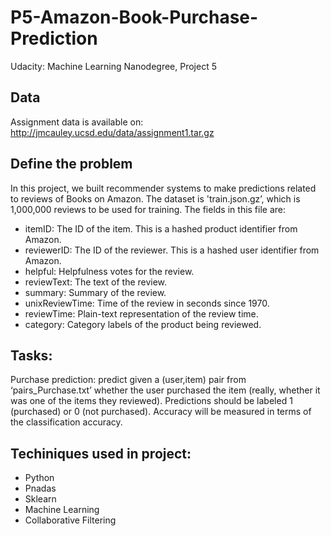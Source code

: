 # P5-Amazon-Book-Purchase-Prediction
Udacity: Machine Learning Nanodegree, Project 5
## Data
Assignment data is available on:
http://jmcauley.ucsd.edu/data/assignment1.tar.gz
## Define the problem
In this project, we built recommender systems to make predictions related to reviews of Books on Amazon. The dataset is 'train.json.gz’, which is 1,000,000 reviews to be used for training. The fields in this file are:
- itemID: The ID of the item. This is a hashed product identifier from Amazon.
- reviewerID: The ID of the reviewer. This is a hashed user identifier from Amazon.
- helpful: Helpfulness votes for the review. 
- reviewText: The text of the review.
- summary: Summary of the review.
- unixReviewTime: Time of the review in seconds since 1970.
- reviewTime: Plain-text representation of the review time.
- category: Category labels of the product being reviewed.
## Tasks:
Purchase prediction: predict given a (user,item) pair from ‘pairs_Purchase.txt’ whether the user purchased the item (really, whether it was one of the items they reviewed). Predictions should be labeled 1 (purchased) or 0 (not purchased). Accuracy will be measured in terms of the classification accuracy.
## Techiniques used in project:
- Python
- Pnadas
- Sklearn
- Machine Learning
- Collaborative Filtering
